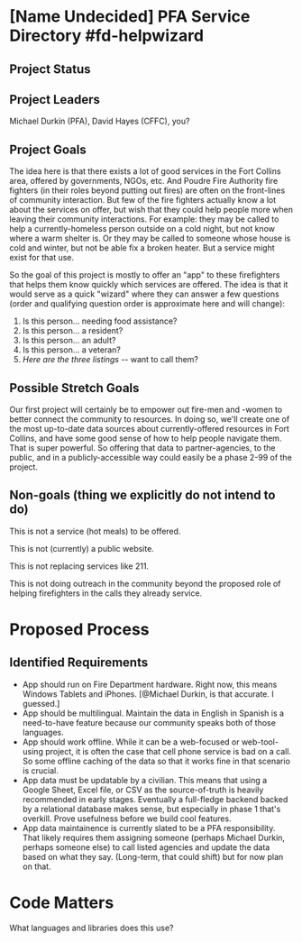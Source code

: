 # [Name Undecided] PFA Service Directory #fd-helpwizard

## Project Status



## Project Leaders

Michael Durkin (PFA), David Hayes (CFFC), you?

## Project Goals

The idea here is that there exists a lot of good services in the Fort Collins area, offered by governments, NGOs, etc. And Poudre Fire Authority fire fighters (in their roles beyond putting out fires) are often on the front-lines of community interaction. But few of the fire fighters actually know a lot about the services on offer, but wish that they could help people more when leaving their community interactions. For example: they may be called to help a currently-homeless person outside on a cold night, but not know where a warm shelter is. Or they may be called to someone whose house is cold and winter, but not be able fix a broken heater. But a service might exist for that use. 

So the goal of this project is mostly to offer an "app" to these firefighters that helps them know quickly which services are offered. The idea is that it would serve as a quick "wizard" where they can answer a few questions (order and qualifying question order is approximate here and will change): 

1. Is this person... needing food assistance?
1. Is this person... a resident? 
2. Is this person... an adult?
3. Is this person... a veteran? 
9. *Here are the three listings* -- want to call them?

## Possible Stretch Goals

Our first project will certainly be to empower out fire-men and -women to better connect the community to resources. In doing so, we'll create one of the most up-to-date data sources about currently-offered resources in Fort Collins, and have some good sense of how to help people navigate them. That is super powerful. So offering that data to partner-agencies, to the public, and in a publicly-accessible way could easily be a phase 2-99 of the project.

## Non-goals (thing we explicitly do not intend to do)

This is not a service (hot meals) to be offered. 

This is not (currently) a public website. 

This is not replacing services like 211. 

This is not doing outreach in the community beyond the proposed role of helping firefighters in the calls they already service.

# Proposed Process

## Identified Requirements

* App should run on Fire Department hardware. Right now, this means Windows Tablets and iPhones. [@Michael Durkin, is that accurate. I guessed.]
* App should be multilingual. Maintain the data in English in Spanish is a need-to-have feature because our community speaks both of those languages.
* App should work offline. While it can be a web-focused or web-tool-using project, it is often the case that cell phone service is bad on a call. So some offline caching of the data so that it works fine in that scenario is crucial.
* App data must be updatable by a civilian. This means that using a Google Sheet, Excel file, or CSV as the source-of-truth is heavily recommended in early stages. Eventually a full-fledge backend backed by a relational database makes sense, but especially in phase 1 that's overkill. Prove usefulness before we build cool features.
* App data maintainence is currently slated to be a PFA responsibility. That likely requires them assigning someone (perhaps Michael Durkin, perhaps someone else) to call listed agencies and update the data based on what they say. (Long-term, that could shift) but for now plan on that.

# Code Matters

What languages and libraries does this use?
